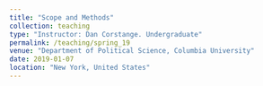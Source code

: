 ```yaml
---
title: "Scope and Methods"
collection: teaching
type: "Instructor: Dan Corstange. Undergraduate"
permalink: /teaching/spring_19
venue: "Department of Political Science, Columbia University"
date: 2019-01-07
location: "New York, United States"
---
```

